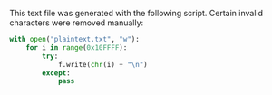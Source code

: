 This text file was generated with the following script. Certain invalid characters were removed manually:

```python
with open("plaintext.txt", "w"):
    for i in range(0x10FFFF):
        try:
            f.write(chr(i) + "\n")
        except:
            pass
```
